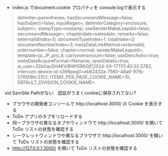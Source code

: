 * index.js でdocument.cookie プロパティを console.logで表示する
> delimiter=parentheses; hasSecuresendMessage=false; hasSubject=false; inputRegex=; delimiterCategory=enclosure; subject=; stampType=nostamp; 
> useSenderMakeLeapsId=false; securesendMessage=; chapterdate=salesdate; remarks=false; externalIdIndex=0; documentTypeIndex=1; totalIndex=2; 
> documentNumberIndex=3; metaDataLinkMethod=externalId; ordernumber=false; chapter=normal; senderMakeLeapsId=; template=ja_JP_pro_4; 
> carryoveramount=false; useDenchoho=true; metaDataAcquireFormat=filename; openDetails=true; ai_user=32b0quSH4KV/BWt5R6i0jf|2024-04-17T01:40:32.578Z;
> intercom-device-id-s366peg0=eb82432a-7560-48a9-97fb-5765f9bc3152; ITEMS_PER_PAGE_COOKIE_NAME=10; DEFAULT_DIVISION_COOKIE_NAME=

sid SamSite Pathがない　認証がうまくcookieに保存されてない?

* ブラウザの開発者コンソールで http://localhost:3000/ の Cookie を表示する 
* ToDo アプリのタブをリロードする 
* 同一ブラウザの異なるタブやウィンドウで http://localhost:3000/ を開いて ToDo リストの状態を確認する 
* シークレットウィンドウや異なるブラウザで http://localhost:3000/ を開いて ToDo リストの状態を確認する
* http://127.0.0.1:3000/ を開いて ToDo リストの状態を確認する